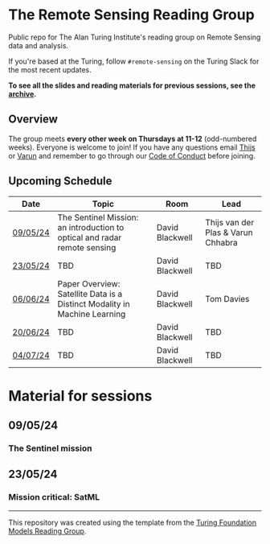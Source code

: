 # The Remote Sensing Reading Group

Public repo for The Alan Turing Institute's reading group on Remote Sensing data and analysis.

If you're based at the Turing, follow `#remote-sensing` on the Turing Slack for the most recent updates.

**To see all the slides and reading materials for previous sessions, see the [archive](PREVIOUS.md).**


## Overview

The group meets <b>every other week on Thursdays at 11-12</b> (odd-numbered weeks). Everyone is welcome to join! If you have any questions email [Thijs](mailto:t.vanderplas@turing.ac.uk) or [Varun](mailto:vchhabra@turing.ac.uk) and remember to go through our [Code of Conduct](CodeOfConduct.md) before joining.

## Upcoming Schedule

|Date | Topic | Room | Lead |
| --- | ----- | ---- | ---- |
| [09/05/24](#090524) | The Sentinel Mission: an introduction to optical and radar remote sensing | David Blackwell | Thijs van der Plas & Varun Chhabra  |
| [23/05/24](#060624) | TBD | David Blackwell | TBD |
| [06/06/24](#230524) | Paper Overview: Satellite Data is a Distinct Modality in Machine Learning | David Blackwell | Tom Davies  |
| [20/06/24](#060624) | TBD | David Blackwell | TBD |
| [04/07/24](#200624) | TBD | David Blackwell | TBD |


# Material for sessions

## 09/05/24
### The Sentinel mission

## 23/05/24
### Mission critical: SatML

---

This repository was created using the template from the [Turing Foundation Models Reading Group](https://github.com/alan-turing-institute/foundation-models-reading-group). 
